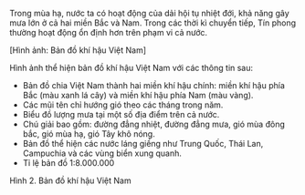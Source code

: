 Trong mùa hạ, nước ta có hoạt động của dải hội tụ nhiệt đới, khả năng gây mưa lớn ở cả hai miền Bắc và Nam. Trong các thời kì chuyển tiếp, Tín phong thường hoạt động ổn định hơn trên phạm vi cả nước.

[Hình ảnh: Bản đồ khí hậu Việt Nam]

Hình ảnh thể hiện bản đồ khí hậu Việt Nam với các thông tin sau:

- Bản đồ chia Việt Nam thành hai miền khí hậu chính: miền khí hậu phía Bắc (màu xanh lá cây) và miền khí hậu phía Nam (màu vàng).
- Các mũi tên chỉ hướng gió theo các tháng trong năm.
- Biểu đồ lượng mưa tại một số địa điểm trên cả nước.
- Chú giải bao gồm: đường đẳng nhiệt, đường đẳng mưa, gió mùa đông bắc, gió mùa hạ, gió Tây khô nóng.
- Bản đồ thể hiện các nước láng giềng như Trung Quốc, Thái Lan, Campuchia và các vùng biển xung quanh.
- Tỉ lệ bản đồ 1:8.000.000

Hình 2. Bản đồ khí hậu Việt Nam